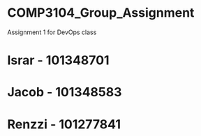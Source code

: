# COMP3104_Group_Assignment
Assignment 1 for DevOps class

# Israr - 101348701

# Jacob - 101348583

# Renzzi - 101277841
